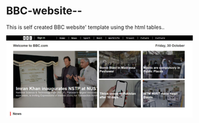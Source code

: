 # BBC-website--
This is self created BBC website' template using the html tables..


<img src="https://github.com/atisamhaq123/BBC-website-/blob/main/websitepic.JPG">

